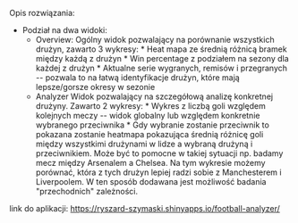 Opis rozwiązania:

* Podział na dwa widoki:
  * Overview:
      Ogólny widok pozwalający na porównanie wszystkich drużyn, zawarto 3 wykresy:
        * Heat mapa ze średnią różnicą bramek między każdą z drużyn
        * Win percentage z podziałem na sezony dla każdej z drużyn
        * Aktualne serie wygranych, remisów i przegranych -- pozwala to na łatwą identyfikacje drużyn, które mają lepsze/gorsze okresy w sezonie 
  * Analyzer
      Widok pozwalający na szczegółową analizę konkretnej drużyny. Zawarto 2 wykresy:
        * Wykres z liczbą goli względem kolejnych meczy -- widok globalny lub względem konkretnie
          wybranego przeciwnika
        * Gdy wybranie zostanie przeciwnik to pokazana zostanie heatmapa pokazująca średnią różnicę goli między wszystkimi drużynami w lidze a wybraną drużyną i przeciwnikiem. Może być to pomocne w takiej sytuacji np. badamy mecz między Arsenalem a Chelsea. Na tym wykresie możemy porównać, która z tych drużyn lepiej radzi sobie z Manchesterem i Liverpoolem. W ten sposób dodawana jest możliwość badania "przechodnich" zależności.

link do aplikacji: https://ryszard-szymaski.shinyapps.io/football-analyzer/